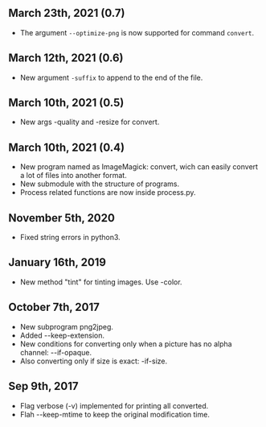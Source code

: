 ## March 23th, 2021 (0.7)
* The argument `--optimize-png` is now supported for command `convert`.

## March 12th, 2021 (0.6)
* New argument `-suffix` to append to the end of the file.

## March 10th, 2021 (0.5)
* New args -quality and -resize for convert.

## March 10th, 2021 (0.4)
* New program named as ImageMagick: convert, wich can easily convert a lot of files into another format.
* New submodule with the structure of programs.
* Process related functions are now inside process.py.

## November 5th, 2020
* Fixed string errors in python3.

## January 16th, 2019
* New method "tint" for tinting images. Use -color.

## October 7th, 2017
* New subprogram png2jpeg.
* Added --keep-extension.
* New conditions for converting only when a picture has no alpha channel: --if-opaque.
* Also converting only if size is exact: -if-size.

## Sep 9th, 2017
* Flag verbose (-v) implemented for printing all converted.
* Flah --keep-mtime to keep the original modification time.